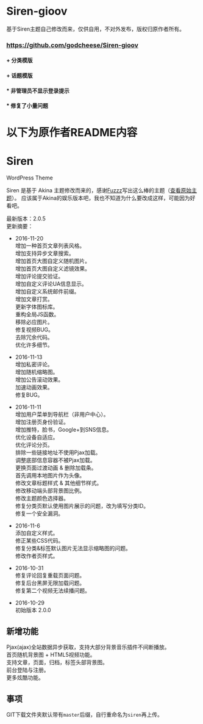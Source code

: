 # Siren-gioov
基于Siren主题自己修改而来，仅供自用，不对外发布，版权归原作者所有。
### https://github.com/godcheese/Siren-gioov

#### + 分类模版
#### + 话题模版
#### * 非管理员不显示登录提示
#### * 修复了小量问题
# 以下为原作者README内容
# Siren
WordPress Theme

Siren 是基于 Akina 主题修改而来的，感谢[Fuzzz](http://www.akina.pw/)写出这么棒的主题（[查看原始主题](http://www.akina.pw/themeakina)）。
应该属于Akina的娱乐版本吧，我也不知道为什么要改成这样，可能因为好看吧。

最新版本：2.0.5<br>
更新摘要：<br>
- 2016-11-20<br>
增加一种首页文章列表风格。<br>
增加支持异步文章搜索。<br>
增加首页大图自定义随机图片。<br>
增加首页大图自定义滤镜效果。<br>
增加评论提交验证。<br>
增加自定义评论UA信息显示。<br>
增加自定义系统邮件前缀。<br>
增加文章打赏。<br>
更新字体图标库。<br>
重构全局JS函数。<br>
移除必应图片。<br>
修复视频BUG。<br>
去除冗余代码。<br>
优化许多细节。

- 2016-11-13<br>
增加私密评论。<br>
增加随机缩略图。<br>
增加公告滚动效果。<br>
加速动画效果。<br>
修复BUG。

- 2016-11-11<br>
增加用户菜单到导航栏（非用户中心）。<br>
增加注册页身份验证。<br>
增加推特，脸书，Google+到SNS信息。<br>
优化设备自适应。<br>
优化评论分页。<br>
排除一些链接地址不使用Pjax加载。<br>
调整底部信息容器不被Pjax加载。<br>
更换页面过渡动画 & 删除加载条。<br>
首先调用本地图片作为头像。<br>
修改文章标题样式 & 其他细节样式。<br>
修改移动端头部背景图比例。<br>
修改主题颜色选择器。<br>
修复分类页默认使用图片展示的问题，改为填写分类ID。<br>
修复一个安全漏洞。

- 2016-11-6<br>
添加自定义样式。<br>
修正某些CSS代码。<br>
修复分类&标签默认图片无法显示缩略图的问题。<br>
修改作者页样式。

- 2016-10-31<br>
修复评论回复重载页面问题。<br>
修复后台黑屏无限加载问题。<br>
修复第二个视频无法续播问题。<br>

- 2016-10-29<br>
初始版本 2.0.0

## 新增功能
Pjax(ajax)全站数据异步获取，支持大部分背景音乐插件不间断播放。<br>
首页随机背景图 + HTML5视频功能。<br>
支持文章，页面，归档，标签头部背景图。<br>
前台登陆与注册。<br>
更多炫酷功能。

## 事项
GIT下载文件夹默认带有<code>master</code>后缀，自行重命名为<code>siren</code>再上传。
